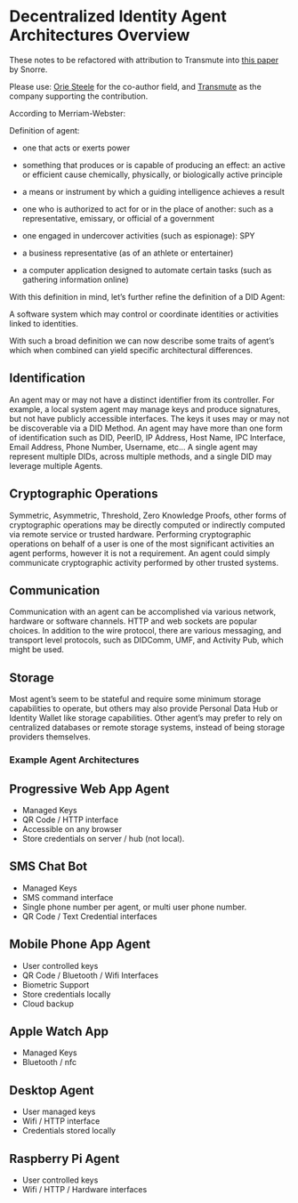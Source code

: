 # Decentralized Identity Agent Architectures Overview

These notes to be refactored with attribution to Transmute into [this paper](https://github.com/WebOfTrustInfo/rwot9-prague/blob/91aaecf37ca77355ca85baa0602e58deecaad6b4/topics-and-advance-readings/Bare-minimum-agent-architecture.md) by Snorre.

Please use: [Orie Steele](https://www.linkedin.com/in/OR13b/) for the co-author field, and [Transmute](https://www.transmute.industries/) as the company supporting the contribution.

According to Merriam-Webster:

Definition of agent:

- one that acts or exerts power

- something that produces or is capable of producing an effect: an active or efficient cause chemically, physically, or biologically active principle
- a means or instrument by which a guiding intelligence achieves a result
- one who is authorized to act for or in the place of another: such as a representative, emissary, or official of a government
- one engaged in undercover activities (such as espionage): SPY
- a business representative (as of an athlete or entertainer)
- a computer application designed to automate certain tasks (such as gathering information online)

With this definition in mind, let’s further refine the definition of a DID Agent:

A software system which may control or coordinate identities or activities linked to identities.

With such a broad definition we can now describe some traits of agent’s which when combined can yield specific architectural differences.

## Identification

An agent may or may not have a distinct identifier from its controller. For example, a local system agent may manage keys and produce signatures, but not have publicly accessible interfaces. The keys it uses may or may not be discoverable via a DID Method. An agent may have more than one form of identification such as DID, PeerID, IP Address, Host Name, IPC Interface, Email Address, Phone Number, Username, etc… A single agent may represent multiple DIDs, across multiple methods, and a single DID may leverage multiple Agents.

## Cryptographic Operations

Symmetric, Asymmetric, Threshold, Zero Knowledge Proofs, other forms of cryptographic operations may be directly computed or indirectly computed via remote service or trusted hardware. Performing cryptographic operations on behalf of a user is one of the most significant activities an agent performs, however it is not a requirement. An agent could simply communicate cryptographic activity performed by other trusted systems.

## Communication

Communication with an agent can be accomplished via various network, hardware or software channels. HTTP and web sockets are popular choices. In addition to the wire protocol, there are various messaging, and transport level protocols, such as DIDComm, UMF, and Activity Pub, which might be used.

## Storage

Most agent’s seem to be stateful and require some minimum storage capabilities to operate, but others may also provide Personal Data Hub or Identity Wallet like storage capabilities. Other agent’s may prefer to rely on centralized databases or remote storage systems, instead of being storage providers themselves.

### Example Agent Architectures

## Progressive Web App Agent

- Managed Keys
- QR Code / HTTP interface
- Accessible on any browser
- Store credentials on server / hub (not local).

## SMS Chat Bot

- Managed Keys
- SMS command interface
- Single phone number per agent, or multi user phone number.
- QR Code / Text Credential interfaces

## Mobile Phone App Agent

- User controlled keys
- QR Code / Bluetooth / Wifi Interfaces
- Biometric Support
- Store credentials locally
- Cloud backup

## Apple Watch App

- Managed Keys
- Bluetooth / nfc

## Desktop Agent

- User managed keys
- Wifi / HTTP interface
- Credentials stored locally

## Raspberry Pi Agent

- User controlled keys
- Wifi / HTTP / Hardware interfaces
